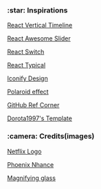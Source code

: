 <h3>:star: Inspirations</h3>

<a href="https://github.com/stephane-monnot/react-vertical-timeline">React Vertical Timeline</a>  <br/>

<a href="https://github.com/rcaferati/react-awesome-slider">React Awesome Slider</a>  <br/>

<a href="https://github.com/markusenglund/react-switch">React Switch</a>  <br/>

<a href="https://github.com/catalinmiron/react-typical">React Typical</a>  <br/>

<a href="https://iconify.design/icon-sets/?query=angular">Iconify Design</a>  <br/>

<a href="https://www.w3docs.com/snippets/css/how-to-create-polaroid-image-with-css.html#">Polaroid effect</a>  <br/>

<a href="https://tholman.com/github-corners/">GitHub Ref Corner</a>

<a href="https://github.com/Dorota1997/react-frontend-dev-portfolio">Dorota1997's Template</a>
  

<h3>:camera: Credits(images)</h3>

[Netflix Logo](https://unsplash.com/photos/Bx5-8M-y0sI)

[Phoenix Nhance](https://play.google.com/store/apps/details?id=com.phoenix.nhance)

[Magnifying glass](https://unsplash.com/photos/afW1hht0NSs)